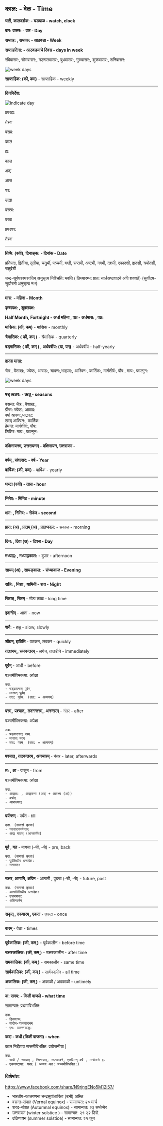## काल: - वेळ - Time

**घटी, कालदर्शक: - घडयाळ - watch, clock**

**वार: वासर: - वार - Day**

**सप्ताह: , सप्तक: - आठवडा - Week**

**सप्ताहदिना: - आठवडयाचे दिवस - days in week**

<div id="days" class="tabular">रविवासर:, सोमवासर:, मङ्गलवासर:, बुधवासर:, गुरुवासर:, शुक्रवासर:, शनिवासर:</div>

![week days](./imgs/weekdays.png)

**साप्ताहिक: (की, कम्)** - साप्ताहिक - weekly

<hr />

**दिननिर्देश:**

![indicate day](./imgs/daysindi.png)

<div class="container">
  <div class="in-container">
  <p>प्रपरह्य:</p>
  <p>तेरवा</p>
  </div>

  <div class="in-container">
    <p>परह्य:</p>
    <p>काल</p>
    </div>

  <div class="in-container">
    <p>ह्य:</p>
    <p>काल</p>
  </div>

  <div class="in-container">
    <p>अद्य</p>
    <p>आज</p>
  </div>

  <div class="in-container">
    <p>श्व:</p>
    <p>उद्या</p>
    </div>
    
  <div class="in-container">
    <p>परश्व:</p>
    <p>परवा</p>
    </div>
    
  <div class="in-container">
    <p>प्रपरश्व:</p>
    <p>तेरवा</p>
    </div>
</div>

<hr />

**तिथि: (स्त्री), दिनाङ्क: - दिनांक - Date**

<div id="months" class="tabular">प्रतिपदा, द्वितीया, तृतीया, चतुर्थी, पञ्चमी, षष्ठी, सप्तमी, अष्टमी, नवमी, दशमी, एकादशी, द्वादशी, त्रयोदशी, चतुर्दशी</div>

चन्द्र-सूर्यपरस्परगतिम् अनुसृत्य निश्चिति: भवति ( तिथ्यारम्भ: प्रात: सार्धअष्टवादने अपि शक्यते) (सुर्योदय-सुर्यास्तौ अनुसृत्य न!!)

<hr />

**मास: - महिना - Month**

**कृष्णपक्ष: , शुक्लपक्ष:**

**Half Month, Fortnight - अर्धा महिना , पक्ष - अर्धमास: , पक्ष:**

**मासिक: (की, कम्)** - मासिक - monthly

**त्रैमासिक: ( की, कम् )** - त्रैमासिक - quarterly

**षड्मासिक: ( की, कम् ) , अर्धवर्षीय: (या, यम्)** - अर्धवर्षीय - half-yearly

<hr />

**द्वादश मासा:**

<div id="months" class="tabular">चैत्र:, वैशाख:, ज्येष्टः, आषाढ:, श्रावण:,भाद्रपद:, आश्विन:, कार्तिक:, मार्गशीर्ष:, पौष:, माघ:, फाल्गुन:</div>

![week days](./imgs/months.png)

<hr />

**षड् ऋतव: - ऋतु - seasons**

<div class="container">
  <div>वसन्त: चैत्र:, वैशाख:,</div>
  <div>ग्रीष्म: ज्येष्टः, आषाढ:</div>
  <div>वर्षा श्रावण:,भाद्रपद:</div>
  <div>शरद् आश्विन:, कार्तिक:</div>
  <div>हेमन्त: मार्गशीर्ष:, पौष:</div>
  <div>शिशिर: माघ:, फाल्गुन:</div>
</div>

<hr />

**दक्षिणायनम्, उत्तरायणम् - दक्षिणायन, उत्तरायण -**

<hr />

**वर्षम् , संवत्सर: - वर्ष - Year**

**वार्षिक: (की, कम्)** - वार्षिक - yearly

<hr />

**घण्टा (स्त्री) - तास - hour**

<hr />

**निमेष: - मिनिट - minute**

<hr />

**क्षण: , निमिष: - सेकंद - second**

<hr />

**प्रात: (अ) , प्रातम् (अ) , प्रातःकाल:** - सकाळ - morning

<hr />

**दिन: , दिवा (अ) - दिवस - Day**

<hr />

**मध्याह्न: , मध्याह्नकाल:** - दुपार - afternoon

<hr />

**सायम् (अ) , सायङ्काल: - संध्याकाळ - Evening**

<hr />

**रात्रि: , निशा , यामिनी - रात्र - Night**

<hr />

**चिरात् , चिरम्** - मोठा काळ - long time

<hr />

**इदानीम्** - आता - now

<hr />

**शनै:** - हळू - slow, slowly

<hr />

**शीघ्रम्, झटिति** - पटकन, लवकर - quickly

**तत्क्षणम् , समनन्तरम्** - लगेच, तातडीने - immediately

<hr />

**पूर्वम्** - आधी - before

पञ्चमीविभक्त्या: अपेक्षा

```
उदा.
- षड्वादनात् पूर्वम्
- मासात् पूर्वम्
- तत: पूर्वम्  (तत: = अव्ययम्)
```

<hr />

**परम् , पश्चात् , तदनन्तरम् , अनन्तरम्** - नंतर - after

पञ्चमीविभक्त्या: अपेक्षा

```
उदा.
- षड्वादनात् परम्
- मासात् परम्
- तत: परम्  (तत: = अव्ययम्)
```

<hr />

**पश्चात् , तदनन्तरम् , अनन्तरम्** - नंतर - later, afterwards

<hr />

**त: , आ** - पासून - from

पञ्चमीविभक्त्या: अपेक्षा

```
उदा.
- अद्यत: , अद्यारभ्य (अद्य + आरभ्य (अ))
- वर्षात्
- आबाल्यात्
```

<hr />

**पर्यन्तम्** - पर्यंत - till

```
उदा. (समासं कृत्वा)
- नववादनपर्यन्तम्
- अद्य यावत् (आजपर्यंत)
```

<hr />

**पूर्व , गत** - मागचा (-ची, -चे) - pre, back

```
उदा. (समासं कृत्वा)
- पूर्वतिथीय धनादेश:
- गतमास:
```

<hr />

**उत्तर, आगामि, अग्रिम** - आगामी , पुढचा (-ची, -चे) - future, post

```
उदा. (समासं कृत्वा)
- आगामितिथीय धनादेश:
- उत्तरमास:
- अग्रिमवर्षम्
```

<hr />

**सकृत् , एकवारम् , एकदा** - एकदा - once

<hr />

**वारम्** - वेळा - times

<hr />

**पूर्वकालिक: (की, कम् )** - पूर्वकालीन - before time

**उत्तरकालिक: (की, कम् )** - उत्तरकालीन - after time

**समकालिक: (की, कम् )** - समकालीन - same time

**सार्वकालिक: (की, कम् )** - सार्वकालीन - all time

**अकालिक: (की, कम् )** - अकाळी / अवकाळी - untimely
<hr />

**क: समय: - किती वाजले - what time**

सामान्यत: प्रथमाविभक्ति:

```
उदा.
- द्विवादनम्
- पादोन-पञ्चवादनम्
- एष: वसन्तऋतु:
```

**कदा - कधी (किती वाजता) - when**

काल निर्देशाय सप्तमीविभक्ति: प्रयोजनीया |

```
उदा.
- रात्रौ / रात्र्याम् , निशायाम्, सप्तवादने, एतस्मिन् वर्षे , मार्चमासे इ.
- एकघण्टाया: परम् ( अव्यय अत: पञ्चमीविभक्ति:)
```


### विशेषांशः

https://www.facebook.com/share/N9rjngENo5M12i57/

- भारतीय-कालगणना चन्द्रसुर्याधारिता (उभौ) अस्ति
- वसन्त-संपात (Vernal equinox) - सामान्यत: २० मार्च
- शरद-संपात (Autumnal equinox) - सामान्यत: २३ सप्तेम्बेर
- उत्तरायण (winter solstice ) - सामान्यत: २१ २२ डिसे.
- दक्षिणायन (summer solstice) - सामान्यत: २१ जुन
